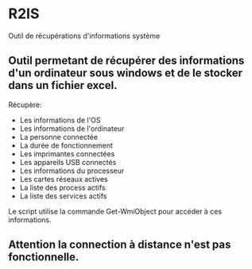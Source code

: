 # R2IS
Outil de récupérations d'informations système

## Outil permetant de récupérer des informations d'un ordinateur sous windows et de le stocker dans un fichier excel.
Récupère:
* Les informations de l'OS
* Les informations de l'ordinateur
* La personne connectée
* La durée de fonctionnement
* Les imprimantes connectées
* Les appareils USB connectés
* Les informations du processeur
* Les cartes réseaux actives
* La liste des process actifs
* La liste des services actifs

Le script utilise la commande Get-WmiObject pour accéder à ces informations.

## Attention la connection à distance n'est pas fonctionnelle.

